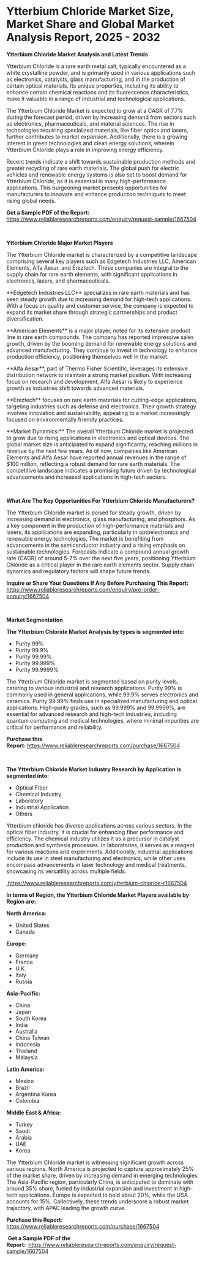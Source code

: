 <p><h1>Ytterbium Chloride Market Size, Market Share and Global Market Analysis Report, 2025 - 2032</h1></p><p><strong>Ytterbium Chloride Market Analysis and Latest Trends</strong></p>
<p><p>Ytterbium Chloride is a rare earth metal salt, typically encountered as a white crystalline powder, and is primarily used in various applications such as electronics, catalysts, glass manufacturing, and in the production of certain optical materials. Its unique properties, including its ability to enhance certain chemical reactions and its fluorescence characteristics, make it valuable in a range of industrial and technological applications.</p><p>The Ytterbium Chloride Market is expected to grow at a CAGR of 7.7% during the forecast period, driven by increasing demand from sectors such as electronics, pharmaceuticals, and material sciences. The rise in technologies requiring specialized materials, like fiber optics and lasers, further contributes to market expansion. Additionally, there is a growing interest in green technologies and clean energy solutions, wherein Ytterbium Chloride plays a role in improving energy efficiency.</p><p>Recent trends indicate a shift towards sustainable production methods and greater recycling of rare earth materials. The global push for electric vehicles and renewable energy systems is also set to boost demand for Ytterbium Chloride, as it is essential in many high-performance applications. This burgeoning market presents opportunities for manufacturers to innovate and enhance production techniques to meet rising global needs.</p></p>
<p><strong>Get a Sample PDF of the Report:&nbsp;</strong> <a href="https://www.reliableresearchreports.com/enquiry/request-sample/1667504?utm_campaign=3673&utm_medium=2&utm_source=Github&utm_content=ia&utm_term=18042025&utm_id=ytterbium-chloride">https://www.reliableresearchreports.com/enquiry/request-sample/1667504</a></p>
<p>&nbsp;</p>
<p><strong>Ytterbium Chloride Major Market Players</strong></p>
<p><p>The Ytterbium Chloride market is characterized by a competitive landscape comprising several key players such as Edgetech Industries LLC, American Elements, Alfa Aesar, and Ereztech. These companies are integral to the supply chain for rare earth elements, with significant applications in electronics, lasers, and pharmaceuticals.</p><p>**Edgetech Industries LLC** specializes in rare earth materials and has seen steady growth due to increasing demand for high-tech applications. With a focus on quality and customer service, the company is expected to expand its market share through strategic partnerships and product diversification.</p><p>**American Elements** is a major player, noted for its extensive product line in rare earth compounds. The company has reported impressive sales growth, driven by the booming demand for renewable energy solutions and advanced manufacturing. They continue to invest in technology to enhance production efficiency, positioning themselves well in the market.</p><p>**Alfa Aesar**, part of Thermo Fisher Scientific, leverages its extensive distribution network to maintain a strong market position. With increasing focus on research and development, Alfa Aesar is likely to experience growth as industries shift towards advanced materials.</p><p>**Ereztech** focuses on rare earth materials for cutting-edge applications, targeting industries such as defense and electronics. Their growth strategy involves innovation and sustainability, appealing to a market increasingly focused on environmentally friendly practices.</p><p>**Market Dynamics:** The overall Ytterbium Chloride market is projected to grow due to rising applications in electronics and optical devices. The global market size is anticipated to expand significantly, reaching millions in revenue by the next few years. As of now, companies like American Elements and Alfa Aesar have reported annual revenues in the range of $100 million, reflecting a robust demand for rare earth materials. The competitive landscape indicates a promising future driven by technological advancements and increased applications in high-tech sectors.</p></p>
<p>&nbsp;</p>
<p><strong>What Are The Key Opportunities For Ytterbium Chloride Manufacturers?</strong></p>
<p><p>The Ytterbium Chloride market is poised for steady growth, driven by increasing demand in electronics, glass manufacturing, and phosphors. As a key component in the production of high-performance materials and lasers, its applications are expanding, particularly in optoelectronics and renewable energy technologies. The market is benefiting from advancements in the semiconductor industry and a rising emphasis on sustainable technologies. Forecasts indicate a compound annual growth rate (CAGR) of around 5-7% over the next five years, positioning Ytterbium Chloride as a critical player in the rare earth elements sector. Supply chain dynamics and regulatory factors will shape future trends.</p></p>
<p><strong>Inquire or Share Your Questions If Any Before Purchasing This Report:</strong> <a href="https://www.reliableresearchreports.com/enquiry/pre-order-enquiry/1667504?utm_campaign=3673&utm_medium=2&utm_source=Github&utm_content=ia&utm_term=18042025&utm_id=ytterbium-chloride">https://www.reliableresearchreports.com/enquiry/pre-order-enquiry/1667504</a></p>
<p>&nbsp;</p>
<p><strong>Market Segmentation</strong></p>
<p><strong>The Ytterbium Chloride Market Analysis by types is segmented into:</strong></p>
<p><ul><li>Purity 99%</li><li>Purity 99.9%</li><li>Purity 99.99%</li><li>Purity 99.999%</li><li>Purity 99.9999%</li></ul></p>
<p><p>The Ytterbium Chloride market is segmented based on purity levels, catering to various industrial and research applications. Purity 99% is commonly used in general applications, while 99.9% serves electronics and ceramics. Purity 99.99% finds use in specialized manufacturing and optical applications. High-purity grades, such as 99.999% and 99.9999%, are essential for advanced research and high-tech industries, including quantum computing and medical technologies, where minimal impurities are critical for performance and reliability.</p></p>
<p><strong>Purchase this Report:&nbsp;</strong><a href="https://www.reliableresearchreports.com/purchase/1667504?utm_campaign=3673&utm_medium=2&utm_source=Github&utm_content=ia&utm_term=18042025&utm_id=ytterbium-chloride">https://www.reliableresearchreports.com/purchase/1667504</a></p>
<p>&nbsp;</p>
<p><strong>The Ytterbium Chloride Market Industry Research by Application is segmented into:</strong></p>
<p><ul><li>Optical Fiber</li><li>Chemical Industry</li><li>Laboratory</li><li>Industrial Application</li><li>Others</li></ul></p>
<p><p>Ytterbium chloride has diverse applications across various sectors. In the optical fiber industry, it is crucial for enhancing fiber performance and efficiency. The chemical industry utilizes it as a precursor in catalyst production and synthesis processes. In laboratories, it serves as a reagent for various reactions and experiments. Additionally, industrial applications include its use in steel manufacturing and electronics, while other uses encompass advancements in laser technology and medical treatments, showcasing its versatility across multiple fields.</p></p>
<p><a href="https://www.reliableresearchreports.com/ytterbium-chloride-r1667504?utm_campaign=3673&utm_medium=2&utm_source=Github&utm_content=ia&utm_term=18042025&utm_id=ytterbium-chloride">&nbsp;https://www.reliableresearchreports.com/ytterbium-chloride-r1667504</a></p>
<p><strong>In terms of Region, the Ytterbium Chloride Market Players available by Region are:</strong></p>
<p>
    <p> <strong> North America: </strong>
        <ul>
            <li>United States</li>
            <li>Canada</li>
        </ul>
        </p> 
    <p> <strong> Europe: </strong>
        <ul>
            <li>Germany</li>
            <li>France</li>
            <li>U.K.</li>
            <li>Italy</li>
            <li>Russia</li>
        </ul>
        </p> 
    <p> <strong> Asia-Pacific: </strong>
        <ul>
            <li>China</li>
            <li>Japan</li>
            <li>South Korea</li>
            <li>India</li>
            <li>Australia</li>
            <li>China Taiwan</li>
            <li>Indonesia</li>
            <li>Thailand</li>
            <li>Malaysia</li>
        </ul>
        </p> 
    <p> <strong> Latin America: </strong>
        <ul>
            <li>Mexico</li>
            <li>Brazil</li>
            <li>Argentina Korea</li>
            <li>Colombia</li>
        </ul>
        </p> 
    <p> <strong> Middle East & Africa: </strong>
        <ul>
            <li>Turkey</li>
            <li>Saudi</li>
            <li>Arabia</li>
            <li>UAE</li>
            <li>Korea</li>
        </ul>
    </p>
    </p>
<p><p>The Ytterbium Chloride market is witnessing significant growth across various regions. North America is projected to capture approximately 25% of the market share, driven by increasing demand in emerging technologies. The Asia-Pacific region, particularly China, is anticipated to dominate with around 35% share, fueled by industrial expansion and investment in high-tech applications. Europe is expected to hold about 20%, while the USA accounts for 15%. Collectively, these trends underscore a robust market trajectory, with APAC leading the growth curve.</p></p>
<p><strong>Purchase this Report: </strong><a href="https://www.reliableresearchreports.com/purchase/1667504?utm_campaign=3673&utm_medium=2&utm_source=Github&utm_content=ia&utm_term=18042025&utm_id=ytterbium-chloride">https://www.reliableresearchreports.com/purchase/1667504</a></p>
<p>&nbsp;<strong>Get a Sample PDF of the Report:&nbsp;&nbsp;</strong><a href="https://www.reliableresearchreports.com/enquiry/request-sample/1667504?utm_campaign=3673&utm_medium=2&utm_source=Github&utm_content=ia&utm_term=18042025&utm_id=ytterbium-chloride">https://www.reliableresearchreports.com/enquiry/request-sample/1667504</a></p>
<p><strong></strong></p>
<p><p></p><p></p><p></p></p>